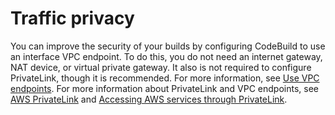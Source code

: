 # Traffic privacy<a name="security-traffic-privacy"></a>

You can improve the security of your builds by configuring CodeBuild to use an interface VPC endpoint\. To do this, you do not need an internet gateway, NAT device, or virtual private gateway\. It also is not required to configure PrivateLink, though it is recommended\. For more information, see [Use VPC endpoints](use-vpc-endpoints-with-codebuild.md)\. For more information about PrivateLink and VPC endpoints, see [AWS PrivateLink](https://aws.amazon.com/privatelink/) and [Accessing AWS services through PrivateLink](https://docs.aws.amazon.com/vpc/latest/userguide/VPC_Introduction.html#what-is-privatelink)\. 
